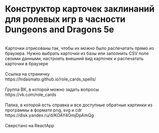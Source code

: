 <h1>Конструктор карточек заклинаний для ролевых игр в часности Dungeons and Dragons 5e</h1><br>
Карточки отрисованы так, чтобы их можно было распечатать прямо из браузера. Нужно выбрать карточки из базы или заполнить CSV поле своими данными, настроить внешний вид карточек и распечатать карточки в браузере<br>
<br>
Ссылка на страничку<br>
https://hidasmato.github.io/role_cards_spells/<br>
<br>
Группа ВК, в которой можно задать вопросы<br>
https://vk.com/role_cards<br>
<br>
Папка, в которой есть справка и все доступные обратные картинки из программы в формате png, svg и cdr<br>
https://disk.yandex.ru/d/KOAY4OmjDpAmQg<br>

<br>
Сверстано на ReactApp<br>
